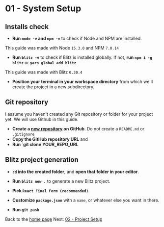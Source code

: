 # 01 - System Setup

## Installs check

- **Run `node -v` and `npm -v`** to check if Node and NPM are installed.

This guide was made with Node `15.3.0` and NPM `7.0.14`

- **Run `blitz -v`** to check if Blitz is installed globally. If not, **run `npm i -g blitz`** or **`yarn global add blitz`**

This guide was made with Blitz `0.30.4`

- **Position your terminal in your workspace directory** from which we'll create the project in a new subdirectory.

## Git repository

I assume you haven't created any Git repository or folder for your project yet. We will use Github in this guide.

- **Create a [new repository](https://github.com/new) on GitHub**. Do not create a `README.md` or `.gitignore`
- **Copy the GitHub repository URL** and 
- **Run `git clone YOUR_REPO_URL**

## Blitz project generation

- **`cd` into the created folder**, and **open that folder in your editor**.

- **Run `blitz new .`** to generate a new Blitz project.
- **Pick `React Final Form (recommended)`**.

- **Customize `package.json`** with a `name`, or whatever else you want in there.

- **Run `git push`**

Back to the [home page](https://github.com/verekia/blitz-app-steps)
Next: [02 - Project Setup](/02-project-setup#readme)
